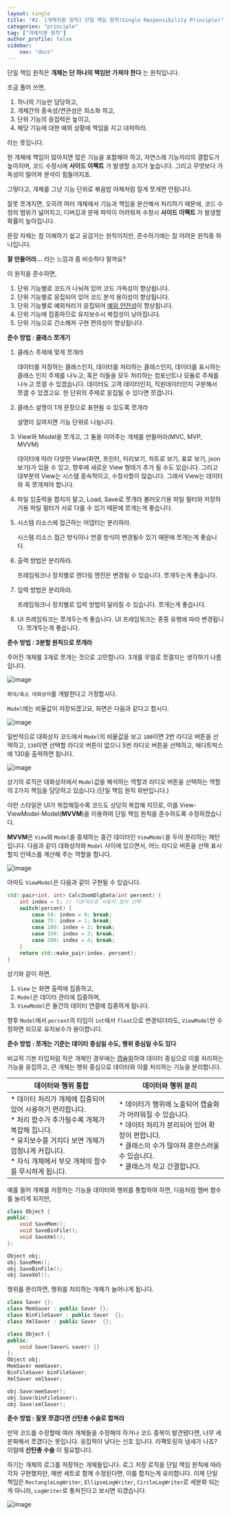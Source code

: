 ```yaml
---
layout: single
title: "#2. [개체지향 원칙] 단일 책임 원칙(Single Responsibility Principle)"
categories: "principle"
tag: ["개체지향 원칙"]
author_profile: false
sidebar: 
    nav: "docs"
---
```


단일 책임 원칙은 **개체는 단 하나의 책임만 가져야 한다** 는 원칙입니다.

조금 풀어 쓰면,

1. 하나의 기능만 담당하고, 
2. 개체간의 종속성/연관성은 최소화 하고,
3. 단위 기능의 응집력은 높이고,
4. 해당 기능에 대한 예외 상황에 책임을 지고 대처하라.

라는 뜻입니다.

한 개체에 책임이 많아지면 많은 기능을 포함해야 하고, 자연스레 기능끼리의 결합도가 높아지며, 코드 수정시에 **사이드 이펙트** 가 발생할 소지가 높습니다. 그리고 무엇보다 가독성이 떨어져 분석이 힘들어지죠.

그렇다고, 개체를 그냥 기능 단위로 볶음밥 야채처럼 잘게 쪼개면 안됩니다.

잘못 쪼개지면, 오히려 여러 개체에서 기능과 책임을 분산해서 처리하기 때문에, 코드 수정의 범위가 넓어지고, 디버깅과 문제 파악이 어려워져 수정시 **사이드 이펙트** 가 발생할 확률이 높아집니다.

문장 자체는 참 이해하기 쉽고 공감가는 원칙이지만, 준수하기에는 참 어려운 원칙중 하나입니다.

**잘 만들어라...** 라는 느낌과 좀 비슷하다 랄까요?

이 원칙을 준수하면,

1. 단위 기능별로 코드가 나눠져 있어 코드 가독성이 향상됩니다.
2. 단위 기능별로 응집되어 있어 코드 분석 용이성이 향상됩니다.
3. 단위 기능별로 예외처리가 응집되어 [예외 안전성](https://tango1202.github.io/legacy-cpp-exception/legacy-cpp-exception-safe/)이 향상됩니다.
4. 단위 기능에 집중하므로 유지보수시 복잡성이 낮아집니다.
5. 단위 기능으로 간소해져 구현 편의성이 향상됩니다.

**준수 방법 : 클래스 쪼개기**

1. 클래스 주제에 맞게 쪼개라
    
    데이터를 저장하는 클래스인지, 데이터를 처리하는 클래스인지, 데이터를 표시하는 클래스 인지 주제를 나누고, 혹은 이들을 모두 처리하는 컴포넌트나 모듈로 주제를 나누고 쪼갤 수 있겠습니다. 데이터도 고객 데이터인지, 직원데이터인지 구분해서 쪼갤 수 있겠고요. 한 단위의 주제로 응집될 수 있다면 쪼갭니다.

2. 클래스 설명이 1개 문장으로 표현될 수 있도록 쪼개라
    
    설명이 길여지면 기능 단위로 나눕니다.

3. View와 Model을 쪼개고, 그 둘을 이어주는 개체를 만들어라(MVC, MVP, MVVM)
    
    데이터에 따라 다양한 View(화면, 프린터, 미리보기, 차트로 보기, 표로 보기, json 보기)가 있을 수 있고, 향후에 새로운 View 형태가 추가 될 수도 있습니다. 그리고 대부분의 View는 시스템 종속적이고, 수정사항이 많습니다. 그래서 View는 데이터와 꼭 쪼개져야 합니다.

4. 파일 입출력을 합치지 말고, Load, Save로 쪼개라 
    불러오기용 파일 필터와 저장하기용 파일 필터가 서로 다를 수 있기 때문에 쪼개는게 좋습니다.

5. 시스템 리소스에 접근하는 어뎁터는 분리하라.
    
    시스템 리소스 접근 방식이나 연결 방식이 변경될수 있기 때문에 쪼개는게 좋습니다.

6. 출력 방법은 분리하라.
    
    프레임워크나 장치별로 렌더링 엔진은 변경될 수 있습니다. 쪼개두는게 좋습니다.

7. 입력 방법은 분리하라.
    
    프레임워크나 장치별로 입력 방법이 달라질 수 있습니다. 쪼개는게 좋습니다.

8. UI 프레임워크는 쪼개두는게 좋습니다.
    UI 프레임워크는 종종 유행에 따라 변경됩니다. 쪼개두는게 좋습니다.

**준수 방법 : 3분할 원칙으로 쪼개라**

주어진 개체를 3개로 쪼개는 것으로 고민합니다.
3개를 무얼로 쪼갤지는 생각하기 나름입니다.

![image](https://github.com/tango1202/tango1202.github.io/assets/133472501/038760bc-dab7-4874-b580-546e87714129)

`확대/축소 대화상자`를 개발한다고 가정합시다.

`Model`에는 비율값이 저장되겠고요, 화면은 다음과 같다고 합시다.

![image](https://github.com/tango1202/tango1202.github.io/assets/133472501/8d511cbc-d698-444e-8794-12edb88aaba8)

일반적으로 대화상자 코드에서 `Model`의 비율값을 보고 `100`이면 2번 라디오 버튼을 선택하고, `130`이면 선택할 라디오 버튼이 없으니 5번 라디오 버튼을 선택하고, 에디트박스에 130을 출력하면 됩니다.

![image](https://github.com/tango1202/tango1202.github.io/assets/133472501/d102a1db-a8e5-46ef-b222-5e13a2bfc0b2)

상기의 로직은 대화상자에서 `Model`값을 해석하는 역할과 라디오 버튼을 선택하는 역할의 2가지 책임을 담당하고 있습니다.(단일 책임 원칙 위반입니다.) 

이런 스타일은 UI가 복잡해질수록 코드도 상당히 복잡해 지므로, 이를 View-ViewModel-Model(**MVVM**)을 이용하여 단일 책임 원칙을 준수하도록 수정하겠습니다.

**MVVM**은 `View`와 `Model`을 중재하는 중간 데이터인 `ViewModel`을 두어 분리하는 패턴입니다.
다음과 같이 대화상자와 `Model` 사이에 있으면서, 어느 라디오 버튼을 선택 표시할지 인덱스를 계산해 주는 역할을 합니다.

![image](https://github.com/tango1202/tango1202.github.io/assets/133472501/864f6373-9c2e-4220-9275-3e3c53ef072e)

아마도 `ViewModel`은 다음과 같이 구현될 수 있습니다. 

```cpp
std::pair<int, int> CalcZoomDlgData(int percent) {
    int index = 5; // 기본적으로 사용자 정의 선택
    switch(percent) {
        case 50: index = 0; break;
        case 75: index = 1; break;
        case 100: index = 2; break;
        case 150: index = 3; break;
        case 200: index = 4; break;
    }
    return std::make_pair(index, percent);
}
```

상기와 같이 하면, 

1. `View` 는 화면 출력에 집중하고, 
2. `Model`은 데이터 관리에 집중하며,
3. `ViewModel`은 둘간의 데이터 연결에 집중하게 됩니다. 

향후 `Model`에서 `percent`의 타입이 `int`에서 `float`으로 변경되더라도, `ViewModel`만 수정하면 되므로 유지보수가 용이합니다. 

**준수 방법 : 쪼개는 기준는 데이터 중심일 수도, 행위 중심일 수도 있다**

비교적 기본 타입처럼 작은 개체인 경우에는 [캡슐화](https://tango1202.github.io/principle/principle-encapsulation/)하여 데이터 중심으로 이를 처리하는 기능을 응집하고, 큰 개체는 행위 중심으로 데이터와 이를 처리하는 기능을 분리합니다.

|데이터와 행위 통합|데이터와 행위 분리|
|--|--|
|* 데이터 처리가 개체에 집중되어 있어 사용하기 편리합니다.<br/>* 처리 함수가 추가될수록 개체가 복잡해 집니다.<br/>* 유지보수를 거치다 보면 개체가 엄청나게 커집니다.<br/>* 자식 개체에서 부모 개체의 함수를 무시하게 됩니다.|* 데이터가 행위에 노출되어 캡슐화가 어려워질 수 있습니다.<br/>* 데이터 처리가 분리되어 있어 확장이 편합니다.<br/>* 클래스의 수가 많아져 혼란스러울 수 있습니다.<br/>* 클래스가 작고 간결합니다.|

예를 들어 개체를 저장하는 기능을 데이터와 행위를 통합하여 하면, 다음처럼 멤버 함수를 늘리게 되지만,

```cpp
class Object {
public:
    void SaveMem();
    void SaveBinFile();
    void SaveXml();
};

Object obj;
obj.SaveMem();
obj.SaveBinFile();
obj.SaveXml();
```

행위를 분리하면, 행위를 처리하는 개체가 늘어나게 됩니다.

```cpp
class Saver {};
class MemSaver : public Saver {};
class BinFileSaver : public Saver  {};
class XmlSaver : public Saver  {};

class Object {
public:
    void Save(Saver& saver) {}
};
Object obj;
MemSaver memSaver;
BinFileSaver binFileSaver;
XmlSaver xmlSaver;

obj.Save(memSaver);
obj.Save(binFileSaver);
obj.Save(xmlSaver);
```

**준수 방법 : 잘못 쪼갰다면 산탄총 수술로 합쳐라**

만약 코드를 수정할때 여러 개체들을 수정해야 하거나 코드 중복이 발견됐다면, 너무 세분화해서 쪼갰다는 뜻입니다. 응집력이 낮다는 신호 입니다. 리팩토링의 냄새가 나죠? 이럴때 **산탄총 수술** 이 필요합니다.

하기는 개체의 로그를 저장하는 개체들입니다. 로그 저장 로직을 단일 책임 원칙에 따라 각자 구현했지만, 매번 세트로 함께 수정된다면, 이를 합치는게 유리합니다. 이제 단일 책임은 `RectangleLogWriter`, `EllipseLogWriter`, `CircleLogWriter`로 세분화 되는게 아니라, `LogWriter`로 퉁쳐진다고 보시면 되겠습니다.

![image](https://github.com/tango1202/tango1202.github.io/assets/133472501/66e12747-3705-4074-9032-1f7ef8d60f46)



